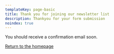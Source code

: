 ```yaml
---
templateKey: page-basic
title: Thank you for joining our newsletter list
description: Thankyou for your form submission
noindex: true
---
```


You should receive a confirmation email soon.

[Return to the homepage](/)
